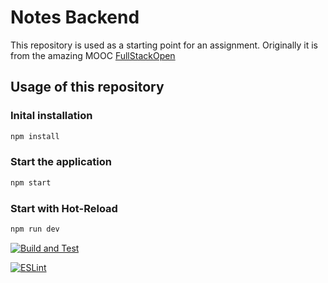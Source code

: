 # Notes Backend

This repository is used as a starting point for an assignment. Originally it is from the amazing MOOC [FullStackOpen](https://fullstackopen.com/)

## Usage of this repository

### Inital installation
```bash
npm install
```

### Start the application
```bash
npm start
```

### Start with Hot-Reload
```bash
npm run dev
```

[![Build and Test](https://github.com/2110781006/FHB-Assignment-Backend-Taucher-TeamF/actions/workflows/node.js.yml/badge.svg)](https://github.com/2110781006/FHB-Assignment-Backend-Taucher-TeamF/actions/workflows/node.js.yml)


[![ESLint](https://github.com/2110781006/FHB-Assignment-Backend-Taucher-TeamF/actions/workflows/eslint.yml/badge.svg)](https://github.com/2110781006/FHB-Assignment-Backend-Taucher-TeamF/actions/workflows/eslint.yml)
